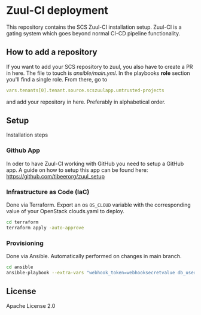 # Zuul-CI deployment

This repository contains the SCS Zuul-CI installation setup.
Zuul-CI is a gating system which goes beyond normal CI-CD pipeline functionality.


## How to add a repository

If you want to add your SCS repository to zuul, you also have to create a PR in here.
The file to touch is *ansible/main.yml*. In the playbooks **role** section
you'll find a single role. From there, go to
```yaml
vars.tenants[0].tenant.source.scszuulapp.untrusted-projects
```
and add your repository in here. Preferably in alphabetical order.


## Setup

Installation steps


### Github App

In oder to have Zuul-CI working with GitHub you need to setup a GitHub app.
A guide on how to setup this app can be found here:
https://github.com/tibeerorg/zuul_setup


### Infrastructure as Code (IaC)

Done via Terraform.
Export an os `OS_CLOUD` variable with the corresponding value of your OpenStack clouds.yaml to deploy.
```bash
cd terraform
terraform apply -auto-approve
```


### Provisioning

Done via Ansible. Automatically performed on changes in main branch.
```bash
cd ansible
ansible-playbook --extra-vars "webhook_token=webhooksecretvalue db_user_pass=userpassword db_root_pass=rootpassword" main.yaml
```


## License

Apache License 2.0
